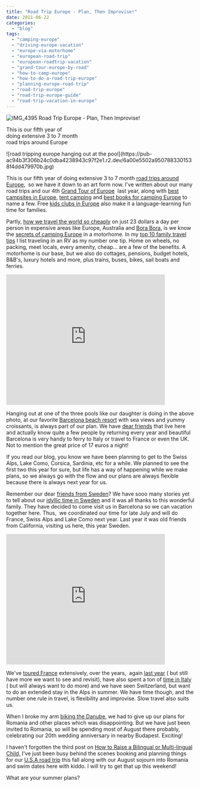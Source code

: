 ```yaml
---
title: "Road Trip Europe - Plan, Then Improvise!"
date: 2011-06-22
categories: 
  - "blog"
tags: 
  - "camping-europe"
  - "driving-europe-vacation"
  - "europe-via-motorhome"
  - "european-road-trip"
  - "european-roadtrip-vacation"
  - "grand-tour-europe-by-road"
  - "how-to-camp-europe"
  - "how-to-do-a-road-trip-europe"
  - "planning-europe-road-trip"
  - "road-trip-europe"
  - "road-trip-europe-guide"
  - "road-trip-vacation-in-europe"
---
```


 ![IMG_4395](https://pub-ac94b3f306b24c0dba4238943c97f2e1.r2.dev/6a00e5502a9507883301543320ef79970c.jpg) Road Trip Europe - Plan, Then Improvise!

This is our fifth year of  
doing extensive 3 to 7 month  
road trips around Europe

<!--more--> ![road tripping europe hanging out at the pool](https://pub-ac94b3f306b24c0dba4238943c97f2e1.r2.dev/6a00e5502a9507883301538f4dd479970b.jpg)  
  
  
This is our fifth year of doing extensive 3 to 7 month [road trips around Europe](http://soultravelers3new.local/2009/06/-6-month-european-family-road-trip-09.html "road trips around Europe"),  so we have it down to an art form now. I've written about our many road trips and our 4th [Grand Tour of Europe](http://soultravelers3new.local/2010/06/grand-tour-europe-iv-family-travel-extended-vacation-road-trip-summer-holiday-abroad.html "grand tour of europe")  last year, along with [best campsites in Europe](http://soultravelers3new.local/2010/05/camping-europe-in-a-motorhome-rv-5-best-sites-roadtrip-europe-family-travel-budget-best-price.html "best campsites in europe"), [tent camping](http://soultravelers3new.local/2010/06/big-tent-camping-in-europe-glamping-european-style-frugal-minimalist-luxury-backpacking-flashpacking.html "tent camping in europe") and [best books for camping Europe](http://soultravelers3new.local/2010/06/big-tent-camping-in-europe-glamping-european-style-frugal-minimalist-luxury-backpacking-flashpacking.html "best books for camping europe") to name a few. Free [kids clubs in Europe](http://soultravelers3new.local/2010/08/camping-europe-with-kids-free-kids-clubs-family-friendly-international-travel-tips.html "kid's clubs in Europe for family travel") also make it a language-learning fun time for families.  
  
Partly, [how we travel the world so cheaply](http://soultravelers3new.local/2010/04/around-the-world-family-travel-soultravelers3-digital-nomad-global-international-family-travel.html "how we travel the world so cheaply") on just 23 dollars a day per person in expensive areas like Europe, Australia and [Bora Bora](http://soultravelers3new.local/2010/11/bora-bora-on-a-cheap-budget-travel-tahiti-moorea-and-french-polynesia.html "bora bora"), is we know the [secrets of camping Europe](http://soultravelers3new.local/2010/01/our-3-best-kept-family-travel-secrets-adventure-4-years-on-the-road-meme-family-travel-around-the-wo.html "secrets of camping europe") in a motorhome. In my [top 10 family travel tips](http://soultravelers3new.local/2008/05/top-10-family-t.html "top 10 family travel tips") I list traveling in an RV as my number one tip. Home on wheels, no packing, meet locals, every amenity, cheap... are a few of the benefits. A motorhome is our base, but we also do cottages, pensions, budget hotels, B&B's, luxury hotels and more, plus trains, buses, bikes, sail boats and ferries.  
  

<iframe src="http://www.youtube.com/embed/L1AspeNfcGE?rel=0" width="425" frameborder="0" height="349"></iframe>

  
  
Hanging out at one of the three pools like our daughter is doing in the above photo, at our favorite [Barcelona beach resort](http://soultravelers3new.local/2007/05/barcelona-beach.html "barcelona beach resort") with sea views and yummy croissants, is always part of our plan. We have [dear friends](http://soultravelers3new.local/2007/05/barcelona-beach.html "dear friends in barcelona") that live here and actually know quite a few people by returning every year and beautiful Barcelona is very handy to ferry to Italy or travel to France or even the UK. Not to mention the great price of 17 euros a night!  
  
If you read our blog, you know we have been planning to get to the Swiss Alps, Lake Como, Corsica, Sardinia, etc for a while. We planned to see the first two this year for sure, but life has a way of happening while we make plans, so we always go with the flow and our plans are always flexible because there is always next year for us.  
  
Remember our dear [friends from Sweden](http://soultravelers3new.local/2009/05/family-travel-photo-sweden-reindeer-meat-in-kota-traditional-sami-lapland.html "eating in kota in sweden reindeer meat")? We have sooo many stories yet to tell about our [idyllic time in Sweden](http://soultravelers3new.local/2010/03/funniest-kids-soultravelers3-family-travel-best-funny-youtube-global-kids-hilarious-sweden-trumpet-v.html "sweden family vacation") and it was all thanks to this wonderful family. They have decided to come visit us in Barcelona so we can vacation together here. Thus,  we coordinated our time for late July and will do France, Swiss Alps and Lake Como next year. Last year it was old friends from California, visiting us here, this year Sweden.  
  

<iframe src="http://www.youtube.com/embed/2nKzCnsZIVg?rel=0" width="425" frameborder="0" height="349"></iframe>

  
  
We've [toured France](http://soultravelers3new.local/2011/04/paris-france-travel-guide-by-mozart.html "paris guide tour france") extensively, over the years,  again [last year](http://soultravelers3new.local/2010/07/colliore-france-on-bastille-day-family-travel-pyrennees-catalonia-beautiful-village-on-the-med-sea.html "visiting Colliore france") ( but still have more we want to see and revisit), have also spent a ton of [time in Italy](http://soultravelers3new.local/2009/07/7-best-reasons-to-travel-cinque-terre-italy.html "why vacation in Cinque terre, Italy") ( but will always want to do more) and we have seen Switzerland, but want to do an extended stay in the Alps in summer. We have time though, and the number one rule in travel, is flexibility and improvise. Slow travel also suits us.  
  
When I broke my arm [biking the Danube](http://soultravelers3new.local/2009/09/-a-travelers-tragic-tale-handling-travel-disasters-medical-emergency-.html "biking the danube"), we had to give up our plans for Romania and other places which was disappointing. But we have just been invited to Romania, so will be spending most of August there probably, celebrating our 20th wedding anniversary in nearby Budapest. Exciting!  
  
I haven't forgotten the third post on [How to Raise a Bilingual or Multi-lingual Child,](http://soultravelers3new.local/2011/06/how-to-raise-a-bilingual-or-multi-lingual-child.html "how to raise a bilingual or multi-lingual child") I've just been busy behind the scenes booking and planning things for our [U.S.A road trip](http://soultravelers3new.local/2011/06/road-trip-usa.html "usa road trip") this fall along with our August sojourn into Romania and swim dates here with kiddo. I will try to get that up this weekend!  
  
What are your summer plans?
